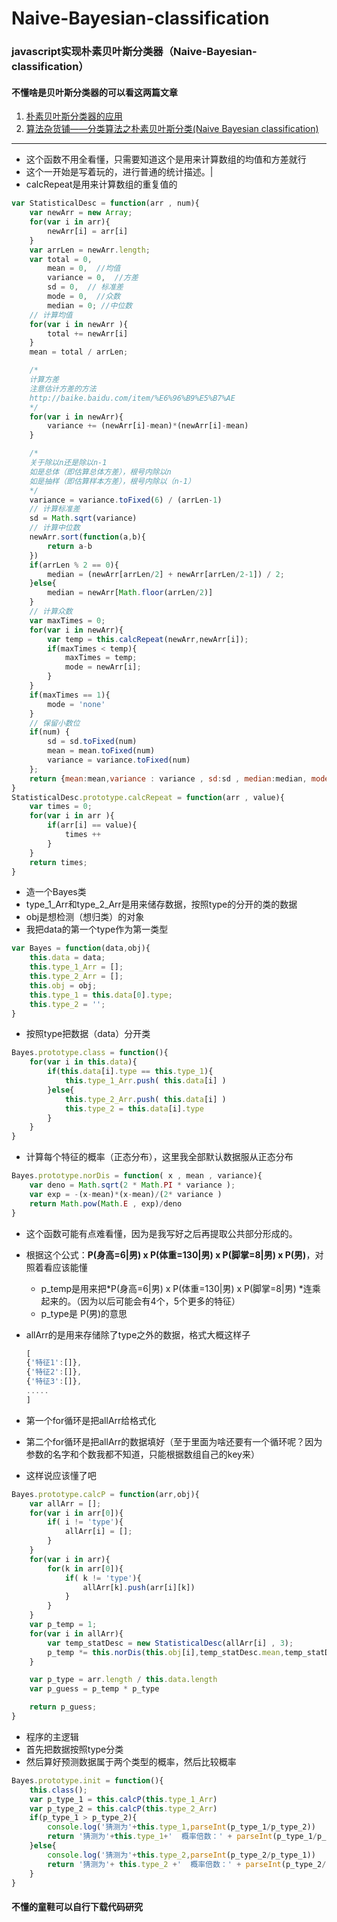 # Naive-Bayesian-classification
### javascript实现朴素贝叶斯分类器（Naive-Bayesian-classification）
#### 不懂啥是贝叶斯分类器的可以看这两篇文章
1. [朴素贝叶斯分类器的应用](http://www.ruanyifeng.com/blog/2013/12/naive_bayes_classifier.html)
2. [算法杂货铺——分类算法之朴素贝叶斯分类(Naive Bayesian classification)](http://www.cnblogs.com/leoo2sk/archive/2010/09/17/naive-bayesian-classifier.html)

-----
- 这个函数不用全看懂，只需要知道这个是用来计算数组的均值和方差就行
- 这个一开始是写着玩的，进行普通的统计描述。|
- calcRepeat是用来计算数组的重复值的
````javascript
var StatisticalDesc = function(arr , num){
	var newArr = new Array;
	for(var i in arr){
		newArr[i] = arr[i]
	}
	var arrLen = newArr.length;
	var total = 0,
		mean = 0,  //均值
		variance = 0,  //方差
		sd = 0,  // 标准差
		mode = 0,  //众数
		median = 0; //中位数
	// 计算均值
	for(var i in newArr ){
		total += newArr[i]
	}
	mean = total / arrLen;

	/*
	计算方差
	注意估计方差的方法
	http://baike.baidu.com/item/%E6%96%B9%E5%B7%AE	
	*/
	for(var i in newArr){
		variance += (newArr[i]-mean)*(newArr[i]-mean)
	}

	/*
	关于除以n还是除以n-1
	如是总体（即估算总体方差），根号内除以n
	如是抽样（即估算样本方差），根号内除以（n-1）
	*/
	variance = variance.toFixed(6) / (arrLen-1)
	// 计算标准差
	sd = Math.sqrt(variance)
	// 计算中位数
	newArr.sort(function(a,b){
		return a-b
	})
	if(arrLen % 2 == 0){
		median = (newArr[arrLen/2] + newArr[arrLen/2-1]) / 2;
	}else{
		median = newArr[Math.floor(arrLen/2)]
	}
	// 计算众数
	var maxTimes = 0;
	for(var i in newArr){
		var temp = this.calcRepeat(newArr,newArr[i]);
		if(maxTimes < temp){
			maxTimes = temp;
			mode = newArr[i];
		}
	}
	if(maxTimes == 1){
		mode = 'none'
	}
	// 保留小数位
	if(num) {
		sd = sd.toFixed(num)
		mean = mean.toFixed(num)
		variance = variance.toFixed(num)
	};
	return {mean:mean,variance : variance , sd:sd , median:median, mode:mode};
}
StatisticalDesc.prototype.calcRepeat = function(arr , value){
	var times = 0;
	for(var i in arr ){
		if(arr[i] == value){
			times ++
		}
	}
	return times;
}
````
- 造一个Bayes类
- type_1_Arr和type_2_Arr是用来储存数据，按照type的分开的类的数据
- obj是想检测（想归类）的对象
- 我把data的第一个type作为第一类型
````javascript
var Bayes = function(data,obj){
	this.data = data;
	this.type_1_Arr = [];
	this.type_2_Arr = [];
	this.obj = obj;
	this.type_1 = this.data[0].type;
	this.type_2 = '';
}
````
- 按照type把数据（data）分开类
````javascript
Bayes.prototype.class = function(){
	for(var i in this.data){
		if(this.data[i].type == this.type_1){
			this.type_1_Arr.push( this.data[i] )
		}else{
			this.type_2_Arr.push( this.data[i] )
			this.type_2 = this.data[i].type
		}
	}
}
````
- 计算每个特征的概率（正态分布），这里我全部默认数据服从正态分布
````javascript
Bayes.prototype.norDis = function( x , mean , variance){
	var deno = Math.sqrt(2 * Math.PI * variance );
	var exp = -(x-mean)*(x-mean)/(2* variance )
	return Math.pow(Math.E , exp)/deno
}
````
- 这个函数可能有点难看懂，因为是我写好之后再提取公共部分形成的。
- 根据这个公式：**P(身高=6|男) x P(体重=130|男) x P(脚掌=8|男) x P(男)**，对照着看应该能懂
	- p_temp是用来把*P(身高=6|男) x P(体重=130|男) x P(脚掌=8|男) *连乘起来的。（因为以后可能会有4个，5个更多的特征）
	- p_type是 P(男)的意思
- allArr的是用来存储除了type之外的数据，格式大概这样子
	````javascript
	[
	{'特征1':[]},
	{'特征2':[]},
	{'特征3':[]},
	.....
	]
	````

- 第一个for循环是把allArr给格式化
- 第二个for循环是把allArr的数据填好（至于里面为啥还要有一个循环呢？因为参数的名字和个数我都不知道，只能根据数组自己的key来）
- 这样说应该懂了吧
````javascript
Bayes.prototype.calcP = function(arr,obj){
	var allArr = [];
	for(var i in arr[0]){
		if( i != 'type'){
			allArr[i] = [];
		}
	}
	for(var i in arr){
		for(k in arr[0]){
			if( k != 'type'){
				allArr[k].push(arr[i][k])
			}
		}
	}	
	var p_temp = 1;
	for(var i in allArr){
		var temp_statDesc = new StatisticalDesc(allArr[i] , 3);
		p_temp *= this.norDis(this.obj[i],temp_statDesc.mean,temp_statDesc.variance)
	}

	var p_type = arr.length / this.data.length
	var p_guess = p_temp * p_type

	return p_guess;
}
````
- 程序的主逻辑
- 首先把数据按照type分类
- 然后算好预测数据属于两个类型的概率，然后比较概率
````javascript
Bayes.prototype.init = function(){
	this.class();
	var p_type_1 = this.calcP(this.type_1_Arr) 
	var p_type_2 = this.calcP(this.type_2_Arr) 
	if(p_type_1 > p_type_2){
		console.log('猜测为'+this.type_1,parseInt(p_type_1/p_type_2))
		return '猜测为'+this.type_1+'  概率倍数：' + parseInt(p_type_1/p_type_2)
	}else{
		console.log('猜测为'+this.type_2,parseInt(p_type_2/p_type_1))
		return '猜测为'+ this.type_2 +'  概率倍数：' + parseInt(p_type_2/p_type_1)
	}
}
````
#### 不懂的童鞋可以自行下载代码研究
